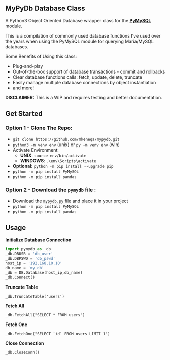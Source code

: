 ## MyPyDb Database Class

A Python3 Object Oriented Database wrapper class for the **[PyMySQL]([https://pypi.org/project/PyMySQL/](https://pypi.org/project/PyMySQL/))** module. 

This is a compilation of commonly used database functions I've used over the years when using the PyMySQL module for querying Maria/MySQL databases.

Some Benefits of Using this class:
- Plug-and-play
- Out-of-the-box support of database transactions - commit and rollbacks
- Clear database functions calls: fetch, update, delete, truncate
- Easily manage multiple database connections by object instantiation
- and more!

**DISCLAIMER:** This is a WIP and requires testing and better documentation.

## Get Started
### Option 1 - Clone The Repo:
 - `git clone https://github.com/mkeneqa/mypydb.git`
 - `python3 -m venv env` (unix) or `py -m venv env` (win)
 - Activate Environment:
	 - **UNIX**: `source env/bin/activate` 
     - **WINDOWS**: `.\env\Scripts\activate`
 - **Optional:** `python -m pip install --upgrade pip`
 - `python -m pip install PyMySQL`
 - `python -m pip install pandas`

### Option 2 - Download the `pymydb` file :

 - Download the [`mypydb.py` ](https://github.com/mkeneqa/mypydb/blob/master/mypydb.py) file and place it in your project
- `python -m pip install PyMySQL`
- `python -m pip install pandas`

## Usage
 
 
**Initialize Database Connection**
```python
import pymydb as _db
_db.DBUSR = 'db_user'
_db.DBPSWD = 'db_pswd'
host_ip = '192.168.10.10'
db_name = 'my_db'
_db = DB.Database(host_ip,db_name)
_db.Connect()
```

**Truncate Table**
```
_db.TruncateTable('users')
```

**Fetch All**
```
_db.FetchAll("SELECT * FROM users")
```

**Fetch One**
```
_db.FetchOne("SELECT `id` FROM users LIMIT 1")
```

**Close Connection**
```
_db.CloseConn()
```